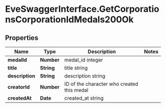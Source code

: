 # EveSwaggerInterface.GetCorporationsCorporationIdMedals200Ok

## Properties
Name | Type | Description | Notes
------------ | ------------- | ------------- | -------------
**medalId** | **Number** | medal_id integer | 
**title** | **String** | title string | 
**description** | **String** | description string | 
**creatorId** | **Number** | ID of the character who created this medal | 
**createdAt** | **Date** | created_at string | 


